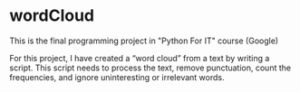 # wordCloud
This is the final programming project in "Python For IT" course (Google) 

For this project, I have created a “word cloud” from a text by writing a script. This script needs to process the text, remove punctuation, count the frequencies, and ignore uninteresting or irrelevant words.
